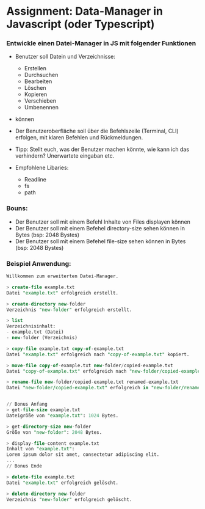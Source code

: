 # Assignment: Data-Manager in Javascript (oder Typescript)

### Entwickle einen Datei-Manager in JS mit folgender Funktionen

* Benutzer soll Datein und Verzeichnisse:
  * Erstellen
  * Durchsuchen
  * Bearbeiten
  * Löschen
  * Kopieren 
  * Verschieben
  * Umbenennen
* können


* Der Benutzeroberfläche soll über die Befehlszeile (Terminal, CLI) erfolgen,
mit klaren Befehlen und Rückmeldungen. 
* Tipp: Stellt euch, was der Benutzer machen könnte, wie kann ich das verhindern? 
Unerwartete eingaban etc.

* Empfohlene Libaries:
  * Readline
  * fs
  * path 

### **Bouns**: 
* Der Benutzer soll mit einem Befehl Inhalte von Files displayen können
* Der Benutzer soll mit einem Befehel directory-size sehen können in Bytes (bsp: 2048 Bystes)
* Der Benutzer soll mit einem Befehel file-size sehen können in Bytes (bsp: 2048 Bystes)



### Beispiel Anwendung:

```sql
Willkommen zum erweiterten Datei-Manager.

> create-file example.txt
Datei "example.txt" erfolgreich erstellt.

> create-directory new-folder
Verzeichnis "new-folder" erfolgreich erstellt.

> list
Verzeichnisinhalt:
- example.txt (Datei)
- new-folder (Verzeichnis)

> copy-file example.txt copy-of-example.txt
Datei "example.txt" erfolgreich nach "copy-of-example.txt" kopiert.

> move-file copy-of-example.txt new-folder/copied-example.txt
Datei "copy-of-example.txt" erfolgreich nach "new-folder/copied-example.txt" verschoben.

> rename-file new-folder/copied-example.txt renamed-example.txt
Datei "new-folder/copied-example.txt" erfolgreich in "new-folder/renamed-example.txt" umbenannt.


// Bonus Anfang
> get-file-size example.txt
Dateigröße von "example.txt": 1024 Bytes.

> get-directory-size new-folder
Größe von "new-folder": 2048 Bytes.

> display-file-content example.txt
Inhalt von "example.txt":
Lorem ipsum dolor sit amet, consectetur adipiscing elit.
...
// Bonus Ende

> delete-file example.txt
Datei "example.txt" erfolgreich gelöscht.

> delete-directory new-folder
Verzeichnis "new-folder" erfolgreich gelöscht.


```
